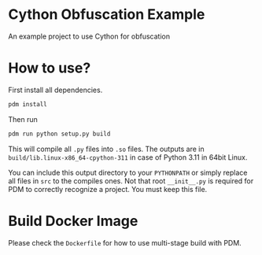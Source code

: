 # Cython Obfuscation Example
An example project to use Cython for obfuscation

# How to use?

First install all dependencies.

```bash
pdm install
```

Then run

```bash
pdm run python setup.py build
```

This will compile all `.py` files into `.so` files. The outputs are in `build/lib.linux-x86_64-cpython-311` in case of Python 3.11 in 64bit Linux.

You can include this output directory to your `PYTHONPATH` or simply replace all files in `src` to the compiles ones. Not that root `__init__.py` is required for PDM to correctly recognize a project. You must keep this file.


# Build Docker Image

Please check the `Dockerfile` for how to use multi-stage build with PDM.